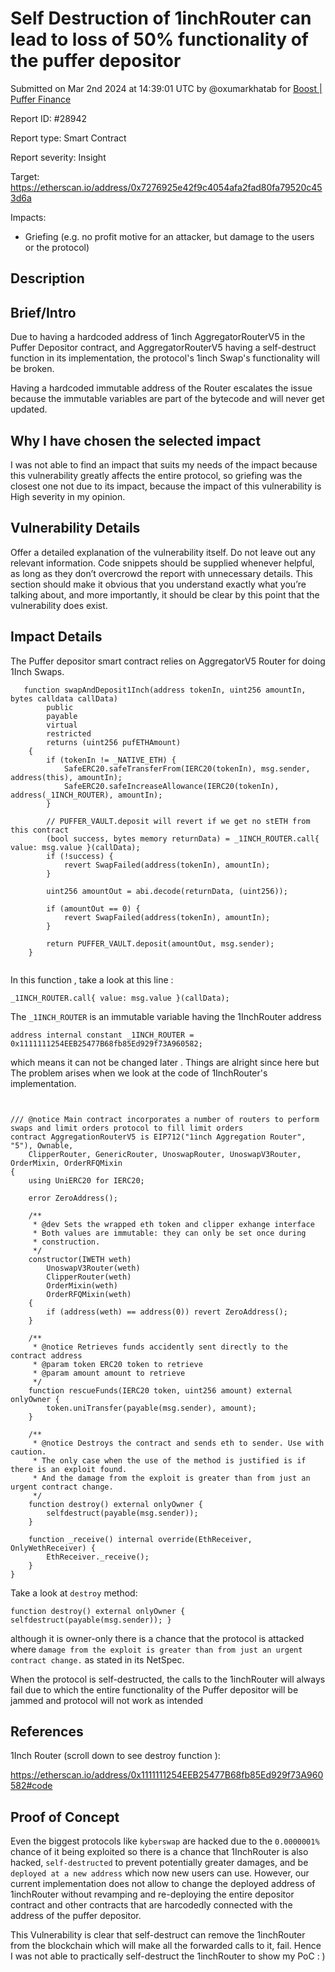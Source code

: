 
# Self Destruction of 1inchRouter can lead to loss of 50% functionality of the puffer depositor

Submitted on Mar 2nd 2024 at 14:39:01 UTC by @oxumarkhatab for [Boost | Puffer Finance](https://immunefi.com/bounty/pufferfinance-boost/)

Report ID: #28942

Report type: Smart Contract

Report severity: Insight

Target: https://etherscan.io/address/0x7276925e42f9c4054afa2fad80fa79520c453d6a

Impacts:
- Griefing (e.g. no profit motive for an attacker, but damage to the users or the protocol)

## Description
## Brief/Intro
Due to having a hardcoded address of 1inch AggregatorRouterV5 in the Puffer Depositor contract,  and AggregatorRouterV5 having a self-destruct function in its implementation, the protocol's 1inch Swap's functionality will be broken. 

Having a hardcoded immutable address of the Router escalates the issue because the immutable variables are part of the bytecode and will never get updated.

## Why I have chosen the selected impact
I was not able to find an impact that suits my needs of the impact 
because this vulnerability greatly affects the entire protocol, so griefing was the closest one not due to its impact, because the impact of this vulnerability is High severity in my opinion.


## Vulnerability Details
Offer a detailed explanation of the vulnerability itself. Do not leave out any relevant information. Code snippets should be supplied whenever helpful, as long as they don’t overcrowd the report with unnecessary details. This section should make it obvious that you understand exactly what you’re talking about, and more importantly, it should be clear by this point that the vulnerability does exist.

## Impact Details
The Puffer depositor smart contract relies on AggregatorV5 Router for doing 1Inch Swaps.

```solidity
   function swapAndDeposit1Inch(address tokenIn, uint256 amountIn, bytes calldata callData)
        public
        payable
        virtual
        restricted
        returns (uint256 pufETHAmount)
    {
        if (tokenIn != _NATIVE_ETH) {
            SafeERC20.safeTransferFrom(IERC20(tokenIn), msg.sender, address(this), amountIn);
            SafeERC20.safeIncreaseAllowance(IERC20(tokenIn), address(_1INCH_ROUTER), amountIn);
        }

        // PUFFER_VAULT.deposit will revert if we get no stETH from this contract
        (bool success, bytes memory returnData) = _1INCH_ROUTER.call{ value: msg.value }(callData);
        if (!success) {
            revert SwapFailed(address(tokenIn), amountIn);
        }

        uint256 amountOut = abi.decode(returnData, (uint256));

        if (amountOut == 0) {
            revert SwapFailed(address(tokenIn), amountIn);
        }

        return PUFFER_VAULT.deposit(amountOut, msg.sender);
    }


```

In this function , take a look at this line :

```solidity
_1INCH_ROUTER.call{ value: msg.value }(callData);
```
The `_1INCH_ROUTER` is an immutable variable having the 1InchRouter address 

`address internal constant _1INCH_ROUTER = 0x1111111254EEB25477B68fb85Ed929f73A960582;
    `

which means it can not be changed later .
Things are alright since here but
The problem arises when we look at the code of 1InchRouter's implementation.

```solidity


/// @notice Main contract incorporates a number of routers to perform swaps and limit orders protocol to fill limit orders
contract AggregationRouterV5 is EIP712("1inch Aggregation Router", "5"), Ownable,
    ClipperRouter, GenericRouter, UnoswapRouter, UnoswapV3Router, OrderMixin, OrderRFQMixin
{
    using UniERC20 for IERC20;

    error ZeroAddress();

    /**
     * @dev Sets the wrapped eth token and clipper exhange interface
     * Both values are immutable: they can only be set once during
     * construction.
     */
    constructor(IWETH weth)
        UnoswapV3Router(weth)
        ClipperRouter(weth)
        OrderMixin(weth)
        OrderRFQMixin(weth)
    {
        if (address(weth) == address(0)) revert ZeroAddress();
    }

    /**
     * @notice Retrieves funds accidently sent directly to the contract address
     * @param token ERC20 token to retrieve
     * @param amount amount to retrieve
     */
    function rescueFunds(IERC20 token, uint256 amount) external onlyOwner {
        token.uniTransfer(payable(msg.sender), amount);
    }

    /**
     * @notice Destroys the contract and sends eth to sender. Use with caution.
     * The only case when the use of the method is justified is if there is an exploit found.
     * And the damage from the exploit is greater than from just an urgent contract change.
     */
    function destroy() external onlyOwner {
        selfdestruct(payable(msg.sender));
    }

    function _receive() internal override(EthReceiver, OnlyWethReceiver) {
        EthReceiver._receive();
    }
}
```

Take a look at `destroy` method:

`
  function destroy() external onlyOwner {
        selfdestruct(payable(msg.sender));
    }
`

although it is owner-only there is a chance that the protocol is attacked 
where `damage from the exploit is greater than from just an urgent contract change.` as stated in its NetSpec.

When the protocol is self-destructed, the calls to the 1inchRouter will always fail due to which the entire functionality of the Puffer depositor will be jammed and protocol will not work as intended


## References

1Inch Router (scroll down to see destroy function ):

https://etherscan.io/address/0x1111111254EEB25477B68fb85Ed929f73A960582#code



## Proof of Concept
Even the biggest protocols like `kyberswap` are hacked due to the `0.0000001%` chance of it being exploited so there is a chance that 1InchRouter is also hacked, `self-destructed` to prevent potentially greater damages, and be `deployed at a new address` which now new users can use. However, our current implementation does not allow to change the deployed address of 1inchRouter without revamping and re-deploying the entire depositor contract and other contracts that are harcodedly connected with the address of the puffer depositor.

This Vulnerability is clear that self-destruct can remove the 1inchRouter from the blockchain which will make all the forwarded calls to it, fail. 
Hence I was not able to practically self-destruct the 1inchRouter to show my PoC : )
